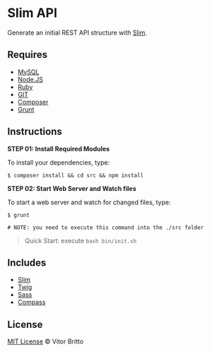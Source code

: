 # Slim API

Generate an initial REST API structure with [Slim](http://www.slimframework.com/).

## Requires

- [MySQL](http://www.mysql.com/)
- [Node.JS](http://nodejs.org/)
- [Ruby](https://www.ruby-lang.org/pt/)
- [GIT](http://git-scm.com/)
- [Composer](https://getcomposer.org/)
- [Grunt](http://gruntjs.com/)


## Instructions

**STEP 01: Install Required Modules**

To install your dependencies, type:

    $ composer install && cd src && npm install

**STEP 02: Start Web Server and Watch files**

To start a web server and watch for changed files, type:

    $ grunt

    # NOTE: you need to execute this command into the ./src folder

> Quick Start: execute `bash bin/init.sh`

## Includes

- [Slim](http://www.slimframework.com/)
- [Twig](http://twig.sensiolabs.org/)
- [Sass](http://sass-lang.com/)
- [Compass](http://compass-style.org/)


## License

[MIT License](http://vitorbritto.mit-license.org/) © Vitor Britto

